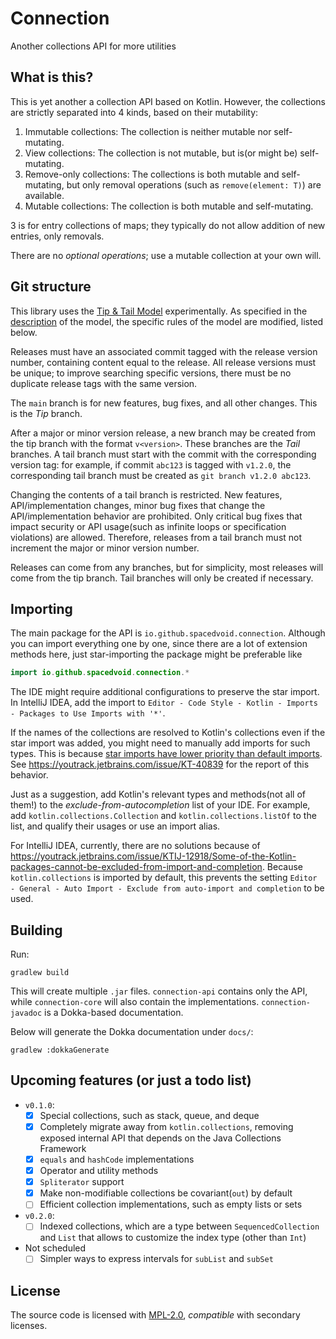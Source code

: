 # Connection

Another collections API for more utilities

## What is this?

This is yet another a collection API based on Kotlin.
However, the collections are strictly separated into 4 kinds, based on their mutability:

1. Immutable collections: The collection is neither mutable nor self-mutating.
2. View collections: The collection is not mutable, but is(or might be) self-mutating.
3. Remove-only collections: The collections is both mutable and self-mutating, but only removal operations (such as `remove(element: T)`) are available.
4. Mutable collections: The collection is both mutable and self-mutating.

3 is for entry collections of maps; they typically do not allow addition of new entries, only removals.

There are no *optional operations*; use a mutable collection at your own will.

## Git structure

This library uses the [Tip & Tail Model](https://openjdk.org/jeps/14) experimentally.
As specified in the [description](https://openjdk.org/jeps/14#Backport-as-little-as-possible) of the model, 
the specific rules of the model are modified, listed below.

Releases must have an associated commit tagged with the release version number, containing content equal to the release.
All release versions must be unique; to improve searching specific versions, there must be no duplicate release tags with the same version.

The `main` branch is for new features, bug fixes, and all other changes.
This is the *Tip* branch.

After a major or minor version release, a new branch may be created from the tip branch with the format `v<version>`.
These branches are the *Tail* branches.
A tail branch must start with the commit with the corresponding version tag:
for example, if commit `abc123` is tagged with `v1.2.0`, the corresponding tail branch must be created as `git branch v1.2.0 abc123`.

Changing the contents of a tail branch is restricted.
New features, API/implementation changes, minor bug fixes that change the API/implementation behavior are prohibited.
Only critical bug fixes that impact security or API usage(such as infinite loops or specification violations) are allowed.
Therefore, releases from a tail branch must not increment the major or minor version number.

Releases can come from any branches, but for simplicity, most releases will come from the tip branch.
Tail branches will only be created if necessary.

## Importing

The main package for the API is `io.github.spacedvoid.connection`.
Although you can import everything one by one, since there are a lot of extension methods here,
just star-importing the package might be preferable like
```kotlin
import io.github.spacedvoid.connection.*
```

The IDE might require additional configurations to preserve the star import.
In IntelliJ IDEA, add the import to `Editor - Code Style - Kotlin - Imports - Packages to Use Imports with '*'`.

If the names of the collections are resolved to Kotlin's collections even if the star import was added,
you might need to manually add imports for such types.
This is because [star imports have lower priority than default imports](https://youtrack.jetbrains.com/issue/KT-4374).
See https://youtrack.jetbrains.com/issue/KT-40839 for the report of this behavior.

Just as a suggestion, add Kotlin's relevant types and methods(not all of them!) to the *exclude-from-autocompletion* list of your IDE.
For example, add `kotlin.collections.Collection` and `kotlin.collections.listOf` to the list, and qualify their usages or use an import alias.

For IntelliJ IDEA, currently, there are no solutions because of
https://youtrack.jetbrains.com/issue/KTIJ-12918/Some-of-the-Kotlin-packages-cannot-be-excluded-from-import-and-completion.
Because `kotlin.collections` is imported by default,
this prevents the setting `Editor - General - Auto Import - Exclude from auto-import and completion` to be used.

## Building

Run:

```
gradlew build
```

This will create multiple `.jar` files.
`connection-api` contains only the API, while `connection-core` will also contain the implementations.
`connection-javadoc` is a Dokka-based documentation.

Below will generate the Dokka documentation under `docs/`:

```
gradlew :dokkaGenerate
```

## Upcoming features (or just a todo list)

- `v0.1.0`:
  - [x] Special collections, such as stack, queue, and deque
  - [x] Completely migrate away from `kotlin.collections`, removing exposed internal API that depends on the Java Collections Framework
  - [x] `equals` and `hashCode` implementations
  - [x] Operator and utility methods
  - [x] `Spliterator` support
  - [x] Make non-modifiable collections be covariant(`out`) by default
  - [ ] Efficient collection implementations, such as empty lists or sets

- `v0.2.0`:
  - [ ] Indexed collections, which are a type between `SequencedCollection` and `List` that allows to customize the index type (other than `Int`)

- Not scheduled
  - [ ] Simpler ways to express intervals for `subList` and `subSet`

## License

The source code is licensed with [MPL-2.0](LICENSE), *compatible* with secondary licenses.

